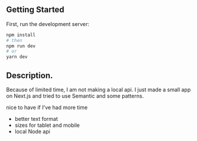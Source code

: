 ## Getting Started

First, run the development server:

```bash
npm install
# then
npm run dev
# or
yarn dev
```

## Description.

Because of limited time, I am not making a local api. 
I just made a small app on Next.js and tried to use Semantic and some patterns.

nice to have if I've had more time
- better text format
- sizes for tablet and mobile
- local Node api